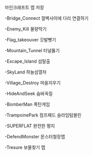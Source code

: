 마인크래프트 맵 저장

-Bridge_Connect
절벽사이에 다리 연결하기

-Enemy_Kill
물량막기

-Flag_takeouver
깃발뺏기

-Mountain_Tunnel
터널뚫기

-Escape_Island
섬탈출

-SkyLand
하늘섬열차

-Village_Destroy
마을지우기

-HideAndSeek
숨바꼭질

-BomberMan
폭탄게임

-TrampoinePark
점프패드 슬라임텀블린

-SUPERFLAT
완전한 평지

-DefendMonster
몬스터철장맵

-Tresure
보물찾기 맵